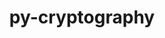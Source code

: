 ---
title: "py-cryptography"
layout: cache
categories: [package, develop-2025-01-26]
meta: {"versions": ["41.0.7", "42.0.8", "43.0.3"], "compilers": ["gcc@=11.4.0", "gcc@=7.5.0", "gcc@=9.4.0", "oneapi@=2024.2.1"], "oss": ["ubuntu18.04", "ubuntu20.04", "ubuntu22.04"], "platforms": ["linux"], "targets": ["neoverse_v2", "ppc64le", "x86_64_v3"], "stacks": ["e4s", "e4s-neoverse-v2", "e4s-oneapi", "e4s-power", "radiuss", "root"], "num_specs": 9, "num_specs_by_stack": {"root": 9, "radiuss": 1, "e4s-power": 2, "e4s-neoverse-v2": 2, "e4s": 2, "e4s-oneapi": 2}}
spec_details: [{"hash": "o4xki324y3q5b3virwmag2edpialpxu3", "compiler": "gcc@=7.5.0", "versions": ["43.0.3"], "os": "ubuntu18.04", "platform": "linux", "target": "x86_64_v3", "variants": ["build_system=python_pip"], "stacks": ["root", "radiuss"], "size": "-", "tarball": "https://binaries.spack.io/develop-2025-01-26/build_cache/linux-ubuntu18.04-x86_64_v3/gcc-7.5.0/py-cryptography-43.0.3/linux-ubuntu18.04-x86_64_v3-gcc-7.5.0-py-cryptography-43.0.3-o4xki324y3q5b3virwmag2edpialpxu3.spack"}, {"hash": "3ek4sdzhn55sgbyu56qocbg4bjo46cco", "compiler": "gcc@=9.4.0", "versions": ["43.0.3"], "os": "ubuntu20.04", "platform": "linux", "target": "ppc64le", "variants": ["build_system=python_pip"], "stacks": ["root", "e4s-power"], "size": "-", "tarball": "https://binaries.spack.io/develop-2025-01-26/build_cache/linux-ubuntu20.04-ppc64le/gcc-9.4.0/py-cryptography-43.0.3/linux-ubuntu20.04-ppc64le-gcc-9.4.0-py-cryptography-43.0.3-3ek4sdzhn55sgbyu56qocbg4bjo46cco.spack"}, {"hash": "vsjcldcuznnqjvvasxg66nmegmvxrilq", "compiler": "gcc@=9.4.0", "versions": ["43.0.3"], "os": "ubuntu20.04", "platform": "linux", "target": "ppc64le", "variants": ["build_system=python_pip"], "stacks": ["root", "e4s-power"], "size": "-", "tarball": "https://binaries.spack.io/develop-2025-01-26/build_cache/linux-ubuntu20.04-ppc64le/gcc-9.4.0/py-cryptography-43.0.3/linux-ubuntu20.04-ppc64le-gcc-9.4.0-py-cryptography-43.0.3-vsjcldcuznnqjvvasxg66nmegmvxrilq.spack"}, {"hash": "iorxru5dtne6pl7fg4usqkmcfxm7dm27", "compiler": "gcc@=11.4.0", "versions": ["43.0.3"], "os": "ubuntu22.04", "platform": "linux", "target": "neoverse_v2", "variants": ["build_system=python_pip"], "stacks": ["root", "e4s-neoverse-v2"], "size": "-", "tarball": "https://binaries.spack.io/develop-2025-01-26/build_cache/linux-ubuntu22.04-neoverse_v2/gcc-11.4.0/py-cryptography-43.0.3/linux-ubuntu22.04-neoverse_v2-gcc-11.4.0-py-cryptography-43.0.3-iorxru5dtne6pl7fg4usqkmcfxm7dm27.spack"}, {"hash": "qwzmijqujk4xosv4omorqhxqoiapt2es", "compiler": "gcc@=11.4.0", "versions": ["43.0.3"], "os": "ubuntu22.04", "platform": "linux", "target": "neoverse_v2", "variants": ["build_system=python_pip"], "stacks": ["root", "e4s-neoverse-v2"], "size": "-", "tarball": "https://binaries.spack.io/develop-2025-01-26/build_cache/linux-ubuntu22.04-neoverse_v2/gcc-11.4.0/py-cryptography-43.0.3/linux-ubuntu22.04-neoverse_v2-gcc-11.4.0-py-cryptography-43.0.3-qwzmijqujk4xosv4omorqhxqoiapt2es.spack"}, {"hash": "smc7644ynnywl5yhdb2wtl2l2r6fca4p", "compiler": "gcc@=11.4.0", "versions": ["43.0.3"], "os": "ubuntu22.04", "platform": "linux", "target": "x86_64_v3", "variants": ["build_system=python_pip"], "stacks": ["e4s", "root"], "size": "-", "tarball": "https://binaries.spack.io/develop-2025-01-26/build_cache/linux-ubuntu22.04-x86_64_v3/gcc-11.4.0/py-cryptography-43.0.3/linux-ubuntu22.04-x86_64_v3-gcc-11.4.0-py-cryptography-43.0.3-smc7644ynnywl5yhdb2wtl2l2r6fca4p.spack"}, {"hash": "nh3sv37h5famavzmnfzqmy7fv5zm5u72", "compiler": "gcc@=11.4.0", "versions": ["43.0.3"], "os": "ubuntu22.04", "platform": "linux", "target": "x86_64_v3", "variants": ["build_system=python_pip"], "stacks": ["e4s", "root"], "size": "-", "tarball": "https://binaries.spack.io/develop-2025-01-26/build_cache/linux-ubuntu22.04-x86_64_v3/gcc-11.4.0/py-cryptography-43.0.3/linux-ubuntu22.04-x86_64_v3-gcc-11.4.0-py-cryptography-43.0.3-nh3sv37h5famavzmnfzqmy7fv5zm5u72.spack"}, {"hash": "unsef75g562i45opxp3u4umamenlrek3", "compiler": "oneapi@=2024.2.1", "versions": ["42.0.8"], "os": "ubuntu22.04", "platform": "linux", "target": "x86_64_v3", "variants": ["build_system=python_pip"], "stacks": ["root", "e4s-oneapi"], "size": "-", "tarball": "https://binaries.spack.io/develop-2025-01-26/build_cache/linux-ubuntu22.04-x86_64_v3/oneapi-2024.2.1/py-cryptography-42.0.8/linux-ubuntu22.04-x86_64_v3-oneapi-2024.2.1-py-cryptography-42.0.8-unsef75g562i45opxp3u4umamenlrek3.spack"}, {"hash": "vpyj2subfcjfn62zili4z4mch5qeetwe", "compiler": "oneapi@=2024.2.1", "versions": ["41.0.7"], "os": "ubuntu22.04", "platform": "linux", "target": "x86_64_v3", "variants": ["build_system=python_pip"], "stacks": ["root", "e4s-oneapi"], "size": "-", "tarball": "https://binaries.spack.io/develop-2025-01-26/build_cache/linux-ubuntu22.04-x86_64_v3/oneapi-2024.2.1/py-cryptography-41.0.7/linux-ubuntu22.04-x86_64_v3-oneapi-2024.2.1-py-cryptography-41.0.7-vpyj2subfcjfn62zili4z4mch5qeetwe.spack"}]
---
